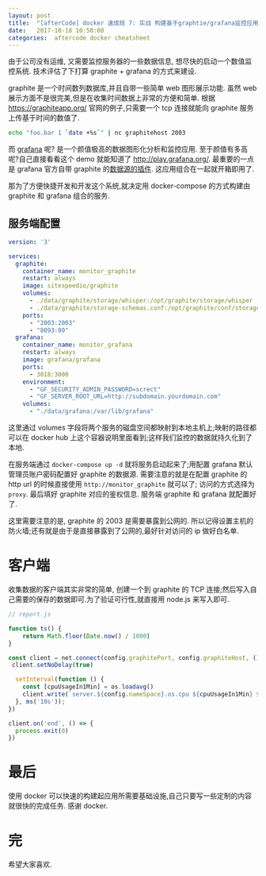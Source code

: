 ```yaml
---
layout: post
title:  "[afterCode] docker 速成班 7: 实战 构建基于graphtie/grafana监控应用"
date:   2017-10-18 10:50:00
categories:  aftercode docker cheatsheet
---
```


由于公司没有运维, 又需要监控服务器的一些数据信息, 想尽快的启动一个数值监控系统. 技术评估了下打算 graphite +  grafana 的方式来建设.

graphite 是一个时间数列数据库,并且自带一些简单 web 图形展示功能. 虽然 web 展示方面不是很完美,但是在收集时间数据上非常的方便和简单. 根据 <https://graphiteapp.org/> 官网的例子,只需要一个 tcp 连接就能向 graphite 服务上传基于时间的数值了.

```bash
echo "foo.bar 1 `date +%s`" | nc graphitehost 2003
```

而 [grafana](https://grafana.com/) 呢? 是一个颜值极高的数据图形化分析和监控应用. 至于颜值有多高呢?自己直接看看这个 demo 就能知道了 <http://play.grafana.org/>. 最重要的一点是 grafana 官方自带 graphite 的[数据源的插件](https://grafana.com/plugins/graphite). 这应用组合在一起就开箱即用了.

那为了方便快捷开发和开发这个系统,就决定用 docker-compose 的方式构建由graphite 和 grafana 组合的服务.

## 服务端配置

```yaml
version: '3'

services:
  graphite:
    container_name: monitor_graphite
    restart: always
    image: sitespeedio/graphite
    volumes:
      - ./data/graphite/storage/whisper:/opt/graphite/storage/whisper
      - ./data/graphite/storage-schemas.conf:/opt/graphite/conf/storage-schemas.conf
    ports:
      - "2003:2003"
      - "8093:80"
  grafana:
    container_name: monitor_grafana
    restart: always
    image: grafana/grafana
    ports:
      - 3018:3000
    environment:
      - "GF_SECURITY_ADMIN_PASSWORD=screct"
      - "GF_SERVER_ROOT_URL=http://subdomain.yourdomain.com"
    volumes:
      - "./data/grafana:/var/lib/grafana"
```
这里通过 volumes 字段将两个服务的磁盘空间都映射到本地主机上;映射的路径都可以在 docker hub 上这个容器说明里面看到;这样我们监控的数据就持久化到了本地.

在服务端通过 `docker-compose up -d` 就将服务启动起来了;用配置 grafana 默认管理员账户密码配置好 graphite 的数据源. 需要注意的就是在配置 graphite 的http url 的时候直接使用 `http://monitor_graphite` 就可以了; 访问的方式选择为`proxy`. 最后填好 graphite 对应的鉴权信息. 服务端 graphite 和 grafana 就配置好了.

这里需要注意的是, graphite 的 2003 是需要暴露到公网的. 所以记得设置主机的防火墙;还有就是由于是直接暴露到了公网的,最好针对访问的 ip 做好白名单.

# 客户端

收集数据的客户端其实非常的简单, 创建一个到 graphite 的 TCP 连接;然后写入自己需要的保存的数据即可.为了验证可行性,就直接用 node.js 来写入即可.

```javascript
// report.js

function ts() {
    return Math.floor(Date.now() / 1000)
}

const client = net.connect(config.graphitePort, config.graphiteHost, () => {
 client.setNoDelay(true)

  setInterval(function () {
    const [cpuUsageIn1Min] = os.loadavg()
    client.write(`server.${config.nameSpace}.os.cpu ${cpuUsageIn1Min} ${ts()}\n`)
  }, ms('10s'));
})

client.on('end', () => {
  process.exit(0)
})
```


# 最后

使用 docker 可以快速的构建起应用所需要基础设施,自己只要写一些定制的内容就很快的完成任务. 感谢 docker.

# 完
希望大家喜欢.
